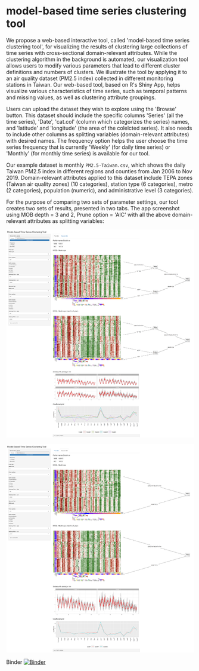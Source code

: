 # model-based time series clustering tool

We propose a web-based interactive tool, called 'model-based time series clustering tool', 
for visualizing the results of clustering large collections of time series with cross-sectional domain-relevant attributes. 
While the clustering algorithm in the background is automated, our visualization tool allows users to modify various parameters that lead to different cluster 
definitions and numbers of clusters. We illustrate the tool by applying it to an air quality dataset (PM2.5 index) collected in different monitoring stations in Taiwan.
Our web-based tool, based on R's Shiny App, helps visualize various characteristics of time series, such as temporal patterns and missing values, as well as clustering 
attribute groupings.

Users can upload the dataset they wish to explore using the 'Browse' button. This dataset should include the specific columns 'Series' (all the time series), 
'Date', 'cat.col' (column which categorizes the series) names, and 'latitude' and 'longitude' (the area of the colelcted series). 
It also needs to include other columns as splitting variables (domain-relevant attributes) 
with desired names. 
The frequency option helps the user choose the time series frequency that is currently 'Weekly' (for daily time series) or 'Monthly' 
(for monthly time series) is available for our tool.  

Our example dataset is monthly ```PM2.5-Taiwan.csv```, which shows the daily Taiwan PM2.5 index in different regions and counties from Jan 2006 to Nov 2019. 
Domain-relevant attributes applied to this dataset include TEPA zones (Taiwan air quality zones) (10 categories), station type (6 categories), metro (2 categories), population (numeric), and  administrative level (3 categories). 

For the purpose of comparing two sets of parameter settings, our tool creates two sets of results, presented in two tabs.
The app screenshot using MOB depth = 3 and 2, Prune option = 'AIC' with all the above domain-relevant attributes as splitting variables:

![alt text](<https://github.com/mahsaashouri/model-based-time-series-clustering-tool/blob/main/screenshot.png>)

![alt text](<https://github.com/mahsaashouri/model-based-time-series-clustering-tool/blob/main/screenshot2.png>)


Binder 
[![Binder](https://mybinder.org/badge_logo.svg)](https://mybinder.org/v2/gh/mahsaashouri/model-based-time-series-clustering-tool/main?urlpath=shiny)
